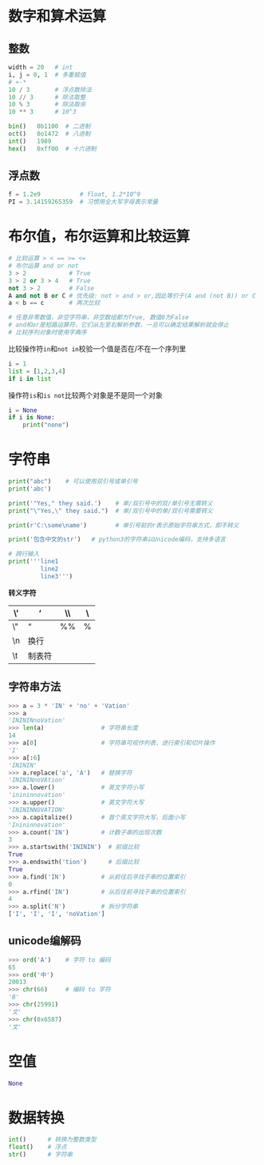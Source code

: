 # 数字和算术运算

## 整数

```python
width = 20   # int
i, j = 0, 1  # 多重赋值
# +-*
10 / 3       # 浮点数除法
10 // 3	     # 除法取整
10 % 3       # 除法取余
10 ** 3      # 10^3
```

```python
bin()	0b1100	# 二进制
oct()	0o1472	# 八进制
int()	1989
hex()	0xff00	# 十六进制
```



## 浮点数

```python
f = 1.2e9           # float, 1.2*10^9
PI = 3.14159265359	# 习惯用全大写字母表示常量
```





# 布尔值，布尔运算和比较运算

```python
# 比较运算 > < == >= <=
# 布尔运算 and or not
3 > 2			 # True
3 > 2 or 3 > 4	 # True
not 3 > 2    	 # False
A and not B or C # 优先级: not > and > or,因此等价于(A and (not B)) or C
a < b == c       # 两次比较

# 任意非零数值，非空字符串，非空数组都为True, 数值0为False
# and和or是短路运算符，它们从左至右解析参数，一旦可以确定结果解析就会停止
# 比较序列对象时使用字典序
```



比较操作符`in`和`not in`校验一个值是否在/不在一个序列里

```python
i = 1
list = [1,2,3,4]
if i in list
```



操作符`is`和`is not`比较两个对象是不是同一个对象

```python
i = None
if i is None:
    print("none")
```





# 字符串

```python
print("abc")    # 可以使用双引号或单引号
print('abc')

print('"Yes," they said.')    # 单/双引号中的双/单引号无需转义
print("\"Yes,\" they said.")  # 单/双引号中的单/双引号需要转义

print(r'C:\some\name')        # 单引号前的r表示原始字符串方式，即不转义

print('包含中文的str')   # python3的字符串以Unicode编码，支持多语言

# 跨行输入
print('''line1
         line2
         line3''')
```



**转义字符**

| \\'  | ‘      | \\\  | \    |
| ---- | ------ | ---- | ---- |
| \\"  | “      | %%   | %    |
| \n   | 换行   |      |      |
| \t   | 制表符 |      |      |



## 字符串方法

```python
>>> a = 3 * 'IN' + 'no' + 'Vation'
>>> a
'INININnoVation'
>>> len(a)                # 字符串长度
14
>>> a[0]                  # 字符串可视作列表，进行索引和切片操作
'I'
>>> a[:6]
'INININ'
>>> a.replace('a', 'A')   # 替换字符
'INININnoVAtion'
>>> a.lower()             # 英文字符小写
'inininnovation'
>>> a.upper()             # 英文字符大写
'INININNOVATION'
>>> a.capitalize()        # 首个英文字符大写，后面小写
'Inininnovation'
>>> a.count('IN')         # 计数子串的出现次数
3
>>> a.startswith('INININ')  # 前缀比较
True
>>> a.endswith('tion')      # 后缀比较
True
>>> a.find('IN')          # 从前往后寻找子串的位置索引
0
>>> a.rfind('IN')         # 从后往前寻找子串的位置索引
4
>>> a.split('N')          # 拆分字符串
['I', 'I', 'I', 'noVation']
```



## unicode编解码

```python
>>> ord('A')    # 字符 to 编码
65
>>> ord('中')
20013
>>> chr(66)     # 编码 to 字符
'B'
>>> chr(25991)
'文'
>>> chr(0x6587)
'文'
```



# 空值

```python
None
```





# 数据转换

```python
int()	   # 转换为整数类型
float()    # 浮点
str()      # 字符串
```





